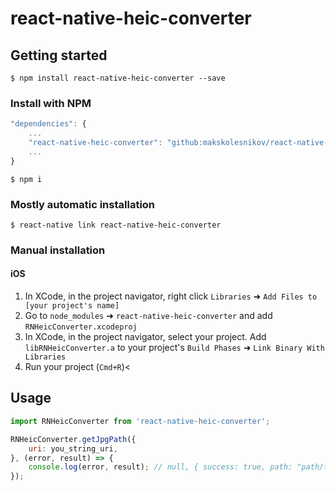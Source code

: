 
# react-native-heic-converter

## Getting started

`$ npm install react-native-heic-converter --save`

### Install with NPM
```javascript
"dependencies": {
    ...
    "react-native-heic-converter": "github:makskolesnikov/react-native-heic-converter",
    ...
}
```

`$ npm i`

### Mostly automatic installation

`$ react-native link react-native-heic-converter`

### Manual installation


#### iOS

1. In XCode, in the project navigator, right click `Libraries` ➜ `Add Files to [your project's name]`
2. Go to `node_modules` ➜ `react-native-heic-converter` and add `RNHeicConverter.xcodeproj`
3. In XCode, in the project navigator, select your project. Add `libRNHeicConverter.a` to your project's `Build Phases` ➜ `Link Binary With Libraries`
4. Run your project (`Cmd+R`)<


## Usage
```javascript
import RNHeicConverter from 'react-native-heic-converter';

RNHeicConverter.getJpgPath({
    uri: you_string_uri,
}, (error, result) => {
    console.log(error, result); // null, { success: true, path: "path/to/jpg" }
});

```
  